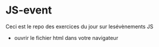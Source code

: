 # JS-event

Ceci est le repo des exercices du jour sur lesévènements JS
- ouvrir le fichier html dans votre navigateur